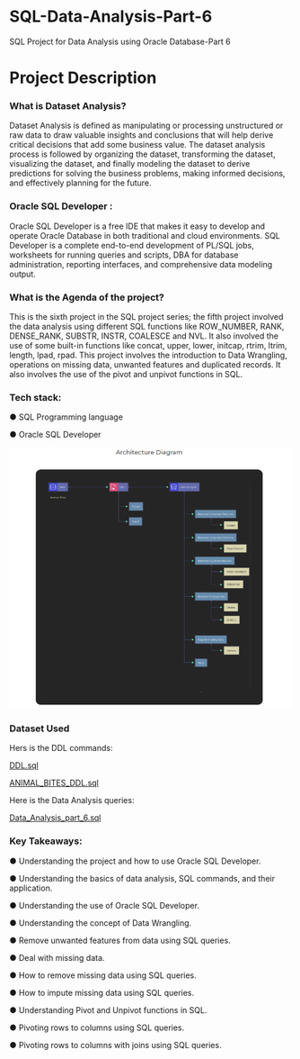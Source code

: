 # SQL-Data-Analysis-Part-6
SQL Project for Data Analysis using Oracle Database-Part 6

# Project Description

### What is Dataset Analysis? 

Dataset Analysis is defined as manipulating or processing unstructured or raw data to draw valuable insights and conclusions that will help derive critical decisions that add some business value. The dataset analysis process is followed by organizing the dataset, transforming the dataset, visualizing the dataset, and finally modeling the dataset to derive predictions for solving the business problems, making informed decisions, and effectively planning for the future.

### Oracle SQL Developer :

Oracle SQL Developer is a free IDE that makes it easy to develop and operate Oracle Database in both traditional and cloud environments. SQL Developer is a complete end-to-end development of PL/SQL jobs, worksheets for running queries and scripts,  DBA  for database administration, reporting interfaces, and comprehensive data modeling output.

### What is the Agenda of the project? 

This is the sixth project in the SQL project series; the fifth project involved the data analysis using different SQL functions like ROW_NUMBER, RANK, DENSE_RANK, SUBSTR, INSTR, COALESCE and NVL. It also involved the use of some built-in functions like concat, upper, lower, initcap, rtrim, ltrim, length, lpad, rpad. This project involves the introduction to Data Wrangling, operations on missing data, unwanted features and duplicated records. It also involves the use of the pivot and unpivot functions in SQL. 

### Tech stack:  

●  SQL Programming language

●  Oracle SQL Developer

![Screenshot of a comment on a GitHub issue showing an image, added in the Markdown, of an Octocat smiling and raising a tentacle.](Architecture.png)

### Dataset Used

Hers is the DDL commands:

[DDL.sql](https://github.com/Raghuraj-DataEngineer/SQL-Data-Analysis-Part-6/blob/main/DDL.sql)

[ANIMAL_BITES_DDL.sql](https://github.com/Raghuraj-DataEngineer/SQL-Data-Analysis-Part-6/blob/main/ANIMAL_BITES_DDL.sql)

Here is the Data Analysis queries:

[Data_Analysis_part_6.sql](https://github.com/Raghuraj-DataEngineer/SQL-Data-Analysis-Part-6/blob/main/Data_Analysis_part_6.sql)



### Key Takeaways:

● Understanding the project and how to use Oracle SQL Developer.

● Understanding the basics of data analysis, SQL commands, and their application.

● Understanding the use of Oracle SQL Developer.

● Understanding the concept of Data Wrangling.

● Remove unwanted features from data using SQL queries.

● Deal with missing data.

● How to remove missing data using SQL queries.

● How to impute missing data using SQL queries.

● Understanding Pivot and Unpivot functions in SQL.

● Pivoting rows to columns using SQL queries.

● Pivoting rows to columns with joins using SQL queries.

